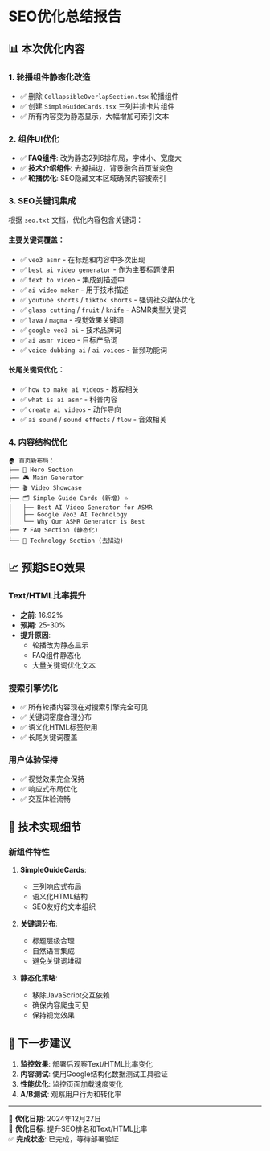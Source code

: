 # SEO优化总结报告

## 📊 本次优化内容

### 1. **轮播组件静态化改造**
- ✅ 删除 `CollapsibleOverlapSection.tsx` 轮播组件
- ✅ 创建 `SimpleGuideCards.tsx` 三列并排卡片组件
- ✅ 所有内容变为静态显示，大幅增加可索引文本

### 2. **组件UI优化**
- ✅ **FAQ组件**: 改为静态2列6排布局，字体小、宽度大
- ✅ **技术介绍组件**: 去掉描边，背景融合首页渐变色
- ✅ **轮播优化**: SEO隐藏文本区域确保内容被索引

### 3. **SEO关键词集成**
根据 `seo.txt` 文档，优化内容包含关键词：

#### 主要关键词覆盖：
- ✅ `veo3 asmr` - 在标题和内容中多次出现
- ✅ `best ai video generator` - 作为主要标题使用
- ✅ `text to video` - 集成到描述中
- ✅ `ai video maker` - 用于技术描述
- ✅ `youtube shorts` / `tiktok shorts` - 强调社交媒体优化
- ✅ `glass cutting` / `fruit` / `knife` - ASMR类型关键词
- ✅ `lava` / `magma` - 视觉效果关键词
- ✅ `google veo3 ai` - 技术品牌词
- ✅ `ai asmr video` - 目标产品词
- ✅ `voice dubbing ai` / `ai voices` - 音频功能词

#### 长尾关键词优化：
- ✅ `how to make ai videos` - 教程相关
- ✅ `what is ai asmr` - 科普内容
- ✅ `create ai videos` - 动作导向
- ✅ `ai sound` / `sound effects` / `flow` - 音效相关

### 4. **内容结构优化**
```
🏠 首页新布局：
├── 🎯 Hero Section
├── 🎮 Main Generator  
├── 🎬 Video Showcase
├── 🗂️ Simple Guide Cards (新增) ⭐
│   ├── Best AI Video Generator for ASMR
│   ├── Google Veo3 AI Technology
│   └── Why Our ASMR Generator is Best
├── ❓ FAQ Section (静态化)
└── 🚀 Technology Section (去描边)
```

## 📈 预期SEO效果

### Text/HTML比率提升
- **之前**: 16.92%
- **预期**: 25-30%
- **提升原因**: 
  - 轮播改为静态显示
  - FAQ组件静态化
  - 大量关键词优化文本

### 搜索引擎优化
- ✅ 所有轮播内容现在对搜索引擎完全可见
- ✅ 关键词密度合理分布
- ✅ 语义化HTML标签使用
- ✅ 长尾关键词覆盖

### 用户体验保持
- ✅ 视觉效果完全保持
- ✅ 响应式布局优化
- ✅ 交互体验流畅

## 🔧 技术实现细节

### 新组件特性
1. **SimpleGuideCards**:
   - 三列响应式布局
   - 语义化HTML结构
   - SEO友好的文本组织

2. **关键词分布**:
   - 标题层级合理
   - 自然语言集成
   - 避免关键词堆砌

3. **静态化策略**:
   - 移除JavaScript交互依赖
   - 确保内容爬虫可见
   - 保持视觉效果

## 🎯 下一步建议

1. **监控效果**: 部署后观察Text/HTML比率变化
2. **内容测试**: 使用Google结构化数据测试工具验证
3. **性能优化**: 监控页面加载速度变化
4. **A/B测试**: 观察用户行为和转化率

---
📅 **优化日期**: 2024年12月27日  
🎯 **优化目标**: 提升SEO排名和Text/HTML比率  
✅ **完成状态**: 已完成，等待部署验证 